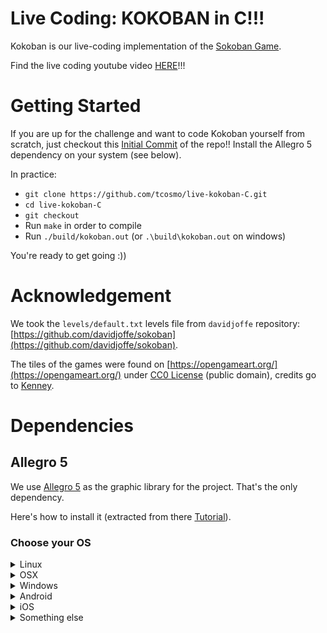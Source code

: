 # Live Coding: KOKOBAN in C!!!

Kokoban is our live-coding implementation of the [Sokoban Game](https://fr.wikipedia.org/wiki/Sokoban).      

Find the live coding youtube video [HERE](https://www.youtube.com/channel/UCGhXJzpdUSGKZ_cHBZtdLjg)!!!

# Getting Started

If you are up for the challenge and want to code Kokoban yourself from scratch, just checkout this [Initial Commit](https://github.com/tcosmo/live-kokoban-C/tree/) of the repo!! Install the Allegro 5 dependency on your system (see below).     

In practice:
- `git clone https://github.com/tcosmo/live-kokoban-C.git`
- `cd live-kokoban-C`      
- `git checkout `
- Run `make` in order to compile 
- Run `./build/kokoban.out` (or `.\build\kokoban.out` on windows)

You're ready to get going :))

# Acknowledgement

We took the `levels/default.txt` levels file from `davidjoffe` repository: [https://github.com/davidjoffe/sokoban](https://github.com/davidjoffe/sokoban). 

The tiles of the games were found on [https://opengameart.org/](https://opengameart.org/) under [CC0 License](https://creativecommons.org/publicdomain/zero/1.0/) (public domain), credits go to [Kenney](www.kenney.nl).

# Dependencies

## Allegro 5
We use [Allegro 5](https://github.com/liballeg/allegro5) as the graphic library for the project. That's the only dependency.

Here's how to install it (extracted from there [Tutorial](https://github.com/liballeg/allegro_wiki/wiki/Quickstart)).

### Choose your OS

<details>
<summary>Linux</summary>

#### Ubuntu 18.04+ (or derivatives thereof)

First, add the Allegro PPA. This gives you up-to-date versions of Allegro; the base repos only provide 5.2.3 at the time of writing.

```bash
sudo add-apt-repository ppa:allegro/5.2
```

Then, install Allegro:

```bash
sudo apt install liballegro*5.2 liballegro*5-dev
```

#### Fedora

```bash
sudo dnf install allegro5*
```

#### Others

Binary packages may be available for your distro; feel free to add them here if so.

Otherwise, select "Something else" below.

</details>

<details>
<summary>OSX</summary>

#### Install with [Homebrew](https://brew.sh/)

```bash
brew install allegro
```

</details>

<details>
<summary>Windows</summary>

#### Visual Studio 2015+

Install per-project using [NuGet](https://www.nuget.org/) in PowerShell:

```ps1
cd MyProjectDir\
Install-Package Allegro
```

Or, just [[install from within Visual Studio|Allegro in Visual Studio#using-nuget-within-visual-studio]].

#### MinGW

* Download [Allegro 5.2.4 for MinGW](https://github.com/liballeg/allegro5/releases/download/5.2.4.0/allegro-x86_64-w64-mingw32-gcc-7.2.0-posix-seh-dynamic-5.2.4.1.zip).
  * Note that Allegro 5.2.4 is the latest release at the time of writing; make sure you check the [releases page](https://github.com/liballeg/allegro5/releases).
* Extract the relevant directories into your MinGW install's include & library paths:
  * Find out where you installed MinGW (`C:\MinGW` is the default).
  * The .zip contains three directories under `allegro\`: `bin\ include\ lib\`.
  * Extract the files from each to eg. `C:\MinGW\bin`, `C:\MinGW\include`, `C:\MinGW\lib` respectively.

</details>

<details>
<summary>Android</summary>

<br>Using Allegro for mobile apps is a bit trickier. We recommend building a desktop program first.

See the [Maven repository](https://github.com/liballeg/android).

</details>

<details>
<summary>iOS</summary>

<br>Using Allegro for mobile apps is a bit trickier. We recommend building a desktop program first.

See the [iOS README](https://github.com/liballeg/allegro5/blob/master/README_iphone.txt).

**TODO:** [Adapt from this.](https://wiki.allegro.cc/index.php?title=IOS_and_Allegro_5)

</details>

<details>
<summary>Something else</summary>

#### Install from source

If you're running another OS or want to do something that's not possible with the provided binary packages (eg. static linking often isn't trivial with them), you'll need to [[build Allegro from source|Installation in depth#installing-from-sources]].

</details>
